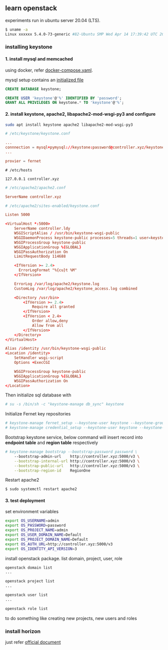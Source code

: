 ## learn openstack


experiments run in ubuntu server 20.04 (LTS).
```bash
$ uname -a
Linux xxxxxx 5.4.0-73-generic #82-Ubuntu SMP Wed Apr 14 17:39:42 UTC 2021 x86_64 x86_64 x86_64 GNU/Linux
```


### installing keystone

#### 1. install mysql and memcached

using docker, refer [docker-compose.yaml](./docker-compose.yaml).

mysql setup contains an [initialized file](./mysql/keystone.sql)
```sql
CREATE DATABASE keystone;

CREATE USER 'keystone'@'%' IDENTIFIED BY 'password';
GRANT ALL PRIVILEGES ON keystone.* TO 'keystone'@'%';
```


#### 2. install keystone, apache2, libapache2-mod-wsgi-py3 and configure

```bash
sudo apt install keystone apache2 libapache2-mod-wsgi-py3
```

```conf
# /etc/keystone/keystone.conf

...
connnection = mysql+pymysql://keystone:password@controller.xyz/keystone
...

provier = fernet
```

```hosts
# /etc/hosts

127.0.0.1 controller.xyz
```

```conf
# /etc/apache2/apache2.conf

ServerName controller.xyz
```

```conf
# /etc/apache2/sites-enabled/keystone.conf

Listen 5000

<VirtualHost *:5000>
    ServerName controller.ldy
    WSGIScriptAlias / /usr/bin/keystone-wsgi-public
    WSGIDaemonProcess keystone-public processes=5 threads=1 user=keystone group=keystone display-name=%{GROUP}
    WSGIProcessGroup keystone-public
    WSGIApplicationGroup %{GLOBAL}
    WSGIPassAuthorization On
    LimitRequestBody 114688

    <IfVersion >= 2.4>
      ErrorLogFormat "%{cu}t %M"
    </IfVersion>

    ErrorLog /var/log/apache2/keystone.log
    CustomLog /var/log/apache2/keystone_access.log combined

    <Directory /usr/bin>
        <IfVersion >= 2.4>
            Require all granted
        </IfVersion>
        <IfVersion < 2.4>
            Order allow,deny
            Allow from all
        </IfVersion>
    </Directory>
</VirtualHost>

Alias /identity /usr/bin/keystone-wsgi-public
<Location /identity>
    SetHandler wsgi-script
    Options +ExecCGI

    WSGIProcessGroup keystone-public
    WSGIApplicationGroup %{GLOBAL}
    WSGIPassAuthorization On
</Location>
```

Then initialize sql database with
```bash
# su -s /bin/sh -c "keystone-manage db_sync" keystone
```

Initialize Fernet key repositories
```bash
# keystone-manage fernet_setup --keystone-user keystone --keystone-group keystone
# keystone-manage credential_setup --keystone-user keystone --keystone-group keystone
```

Bootstrap keystone service, below command will insert record into **endpoint table** and **region table** respectively
```bash
# keystone-manage bootstrap --bootstrap-password password \
    --bootstrap-admin-url    http://controller.xyz:5000/v3 \
    --bootstrap-internal-url http://controller.xyz:5000/v3 \
    --bootstrap-public-url   http://controller.xyz:5000/v3 \
    --bootstrap-region-id    RegionOne
```

Restart apache2
```bash
$ sudo systemctl restart apache2
```

#### 3. test deployment

set environment variables
```bash
export OS_USERNAME=admin
export OS_PASSWORD=password
export OS_PROJECT_NAME=admin
export OS_USER_DOMAIN_NAME=Default
export OS_PROJECT_DOMAIN_NAME=Default
export OS_AUTH_URL=http://controller.xyz:5000/v3
export OS_IDENTITY_API_VERSION=3
```

install openstack package.
list domain, project, user, role
```bash
openstack domain list
...

openstack project list
...

openstack user list
...

openstack role list
```

to do something like creating new projects, new users and roles


### install horizon

just refer [official document](https://docs.openstack.org/horizon/stein/install/install-ubuntu.html)

